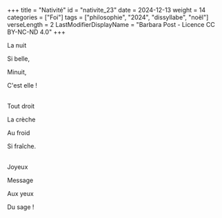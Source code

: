 +++
title = "Nativité"
id = "nativite_23"
date = 2024-12-13
weight = 14
categories = ["Foi"]
tags = ["philosophie", "2024", "dissyllabe", "noël"]
verseLength = 2
LastModifierDisplayName = "Barbara Post - Licence CC BY-NC-ND 4.0"
+++

La nuit

Si belle,

Minuit,

C'est elle !

 \
Tout droit

La crèche

Au froid

Si fraîche.

 \
Joyeux

Message

Aux yeux

Du sage !
